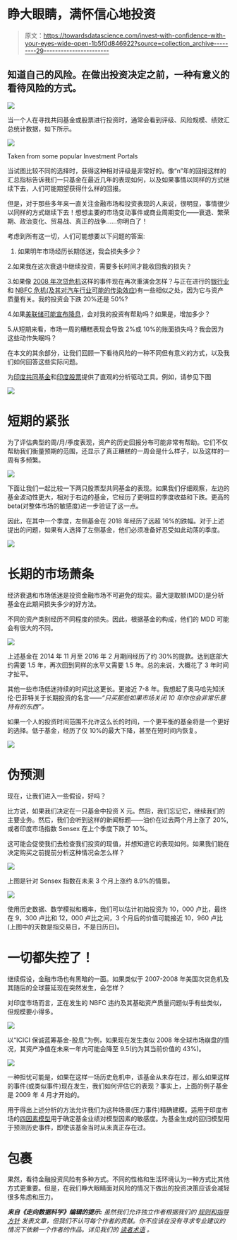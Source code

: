 # 睁大眼睛，满怀信心地投资

> 原文：<https://towardsdatascience.com/invest-with-confidence-with-your-eyes-wide-open-1b5f0d846922?source=collection_archive---------29----------------------->

## 知道自己的风险。在做出投资决定之前，一种有意义的看待风险的方式。

![](img/efa99c52d1903e4905482b09407ceb8a.png)

当一个人在寻找共同基金或股票进行投资时，通常会看到评级、风险规模、绩效汇总统计数据，如下所示。

![](img/35529227e017a6e83e8e53611a25a366.png)

Taken from some popular Investment Portals

当试图比较不同的选择时，获得这种相对评级是非常好的。像“n”年的回报这样的汇总指标告诉我们一只基金在最近几年的表现如何，以及如果事情以同样的方式继续下去，人们可能期望获得什么样的回报。

但是，对于那些多年来一直关注金融市场和投资表现的人来说，很明显，事情很少以同样的方式继续下去！想想主要的市场变动事件或商业周期变化——衰退、繁荣期、政治变化、贸易战、真正的战争……你明白了！

考虑到所有这一切，人们可能想要以下问题的答案:

1.  如果明年市场经历长期低迷，我会损失多少？

2.如果我在这次衰退中继续投资，需要多长时间才能收回我的损失？

3.如果像 [2008 年次贷危机](https://en.wikipedia.org/wiki/Subprime_mortgage_crisis)这样的事件现在再次重演会怎样？与正在进行的[银行业](https://www.thehindu.com/opinion/lead/resolving-indias-banking-crisis/article27097047.ece)和 [NBFC 危机(及其对汽车行业可能的传染效应)](https://auto.ndtv.com/news/car-sales-june-2019-sales-of-passenger-vehicles-down-by-17-54-2067327)有一些相似之处，因为它与资产质量有关。我的投资会下跌 20%还是 50%?

4.如果[美联储可能宣布降息](https://www.business-standard.com/article/markets/markets-rebound-as-us-fed-signals-interest-rate-cut-sensex-rises-266-pts-119071101548_1.html)，会对我的投资有帮助吗？如果是，增加多少？

5.从短期来看，市场一周的糟糕表现会导致 2%或 10%的账面损失吗？我会因为这些动作失眠吗？

在本文的其余部分，让我们回顾一下看待风险的一种不同但有意义的方式，以及我们如何回答这些实际问题。

为[印度共同基金](http://vianalytics.in/mf_research)和[印度股票](http://vianalytics.in/stock_research)提供了直观的分析驱动工具。例如，请参见下图

![](img/cd5519b79beb67238ea30e6d4b5a5137.png)

# 短期的紧张

为了评估典型的周/月/季度表现，资产的历史回报分布可能非常有帮助。它们不仅帮助我们衡量预期的范围，还显示了真正糟糕的一周会是什么样子，以及这样的一周有多频繁。

![](img/025444b45a1a58873b4b5a532e6d1c37.png)

下面让我们一起比较一下两只股票型共同基金的表现。如果我们仔细观察，左边的基金波动性更大，相对于右边的基金，它经历了更明显的季度收益和下跌。更高的 beta(对整体市场的敏感度)进一步验证了这一点。

因此，在其中一个季度，左侧基金在 2018 年经历了远超 16%的跌幅。对于上述提出的问题，如果有人选择了左侧基金，他们必须准备好忍受如此动荡的季度。

![](img/d4ae988e45fdc0cba325053182173ee2.png)

# 长期的市场萧条

经济衰退和市场低迷是投资金融市场不可避免的现实。最大提取额(MDD)是分析基金在此期间损失多少的好方法。

不同的资产类别经历不同程度的损失。因此，根据基金的构成，他们的 MDD 可能会有很大的不同。

![](img/4d5536939c0eebcc10370849d547d5dc.png)

上述基金在 2014 年 11 月至 2016 年 2 月期间经历了约 30%的提款。达到底部大约需要 1.5 年，再次回到同样的水平又需要 1.5 年。总的来说，大概花了 3 年时间才扯平。

其他一些市场低迷持续的时间比这更长。更接近 7-8 年。我想起了奥马哈先知沃伦·巴菲特关于长期投资的名言——*“只买那些如果市场关闭 10 年你也会非常乐意持有的东西”。*

如果一个人的投资时间范围不允许这么长的时间，一个更平衡的基金将是一个更好的选择。低于基金，经历了仅 10%的最大下降，甚至在短时间内恢复。

![](img/0d2fd7eb61a95188cfd69f34f0e8d350.png)

# 伪预测

现在，让我们进入一些假设，好吗？

比方说，如果我们决定在一只基金中投资 X 元。然后，我们忘记它，继续我们的主要业务。然后，我们会听到这样的新闻标题——油价在过去两个月上涨了 20%,或者印度市场指数 Sensex 在上个季度下跌了 10%。

这可能会促使我们去检查我们投资的现值，并想知道它的表现如何。如果我们能在决定购买之前提前分析这种情况会怎么样？

![](img/79cfbd336fa85a433741f270b2c5d05a.png)

上图是针对 Sensex 指数在未来 3 个月上涨约 8.9%的情景。

![](img/4cc2c45d2fb7f4dd82745185754bb7ea.png)

使用历史数据、数学模拟和概率，我们可以估计初始投资为 10，000 卢比，最终在 9，300 卢比和 12，000 卢比之间，3 个月后的价值可能接近 10，960 卢比(上图中的天数是指交易日，不是日历日)。

# 一切都失控了！

继续假设，金融市场也有黑暗的一面。如果类似于 2007-2008 年美国次贷危机及其随后的全球蔓延现在突然发生，会怎样？

对印度市场而言，正在发生的 NBFC 违约及其基础资产质量问题似乎有些类似，但规模要小得多。

![](img/d303d7876a24741e19450732e20e8d15.png)

以“ICICI 保诚蓝筹基金-股息”为例，如果现在发生类似 2008 年全球市场崩盘的情况，其资产净值在未来一年内可能会降至 9.5(约为其当前价值的 43%)。

![](img/4b34a27ceccc990dd6724311793dc5c7.png)

一种担忧可能是，如果在这样一场历史危机中，该基金从未存在过，那么如果这样的事件(或类似事件)现在发生，我们如何评估它的表现？事实上，上面的例子基金是 2009 年 4 月才开始的。

用于得出上述分析的方法允许我们为这种场景(压力事件)精确建模。适用于印度市场的[四因素模型](http://faculty.iima.ac.in/~iffm/Indian-Fama-French-Momentum/four-factors-India-90s-onwards-IIM-WP-Version.pdf)用于确定基金业绩对模型因素的敏感度。为基金生成的回归模型用于预测历史事件，即使该基金当时从未真正存在过。

# 包裹

果然，看待金融投资风险有多种方式。不同的性格和生活环境认为一种方式比其他方式更重要。但是，在我们睁大眼睛面对风险的情况下做出的投资决策应该会减轻很多焦虑和压力。

***来自《走向数据科学》编辑的提示:*** *虽然我们允许独立作者根据我们的* [*规则和指导方针*](/questions-96667b06af5) *发表文章，但我们不认可每个作者的贡献。你不应该在没有寻求专业建议的情况下依赖一个作者的作品。详见我们的* [*读者术语*](/readers-terms-b5d780a700a4) *。*